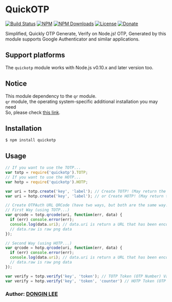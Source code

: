 # QuickOTP

[![Build Status](https://travis-ci.org/donginl/quickotp.svg?branch=master)](https://travis-ci.org/donginl/quickotp)
[![NPM](https://img.shields.io/npm/v/quickotp.svg)](https://npmjs.org/package/quickotp)
[![NPM Downloads](https://img.shields.io/npm/dm/quickotp.svg)](https://npmjs.org/package/quickotp)
[![License](https://img.shields.io/badge/license-MIT-yellow.svg)](https://github.com/donginl/quickotp/blob/master/LICENSE)
[![Donate](https://img.shields.io/gratipay/donginl.svg)](https://gratipay.com/donginl)

Simplified, Quickly OTP Generate, Verify on Node.js!
OTP, Generated by this module supports Google Authenticator and similar applications.

## Support platforms
The `quickotp` module works with Node.js v0.10.x and later version too.

## Notice
This module dependency to the `qr` module.<br>
`qr` module, the operating system-specific additional installation you may need<br>
So, please check [this link](https://www.npmjs.com/package/qr).

## Installation
```
$ npm install quickotp
```

## Usage

```js
// If you want to use the TOTP...
var totp = require('quickotp').TOTP;
// If you want to use the HOTP...
var hotp = require('quickotp').HOTP;

var uri = totp.create('key', 'label'); // Create TOTP! (May return the URL with "otpauth" schema)
var uri = hotp.create('key', 'label'); // or Create HOTP! (May return the URL with "otpauth" schema)

// Create OTPAuth URL QRCode (have two ways, but both are the same way.)
// First Way (using TOTP...)
var qrcode = totp.qrcode(uri, function(err, data) {
  if (err) console.error(err);
  console.log(data.uri); // data.uri is return a URL that has been encoded QRCode in Base64. (Content-Type: image/png)
  // data.raw is raw png data
});

// Second Way (using HOTP...)
var qrcode = hotp.qrcode(uri, function(err, data) {
  if (err) console.error(err);
  console.log(data.uri); // data.uri is return a URL that has been encoded QRCode in Base64. (Content-Type: image/png)
  // data.raw is raw png data
});

var verify = totp.verify('key', 'token'); // TOTP Token (OTP Number) Valid check (If valid : return to 'true', invalid : return to false)
var verify = hotp.verify('key', 'token', 'counter') // HOTP Token (OTP Number) Valid check (If valid : return to 'true', invalid : return to false)
```

### Author: [DONGIN LEE](https://github.com/donginl)
